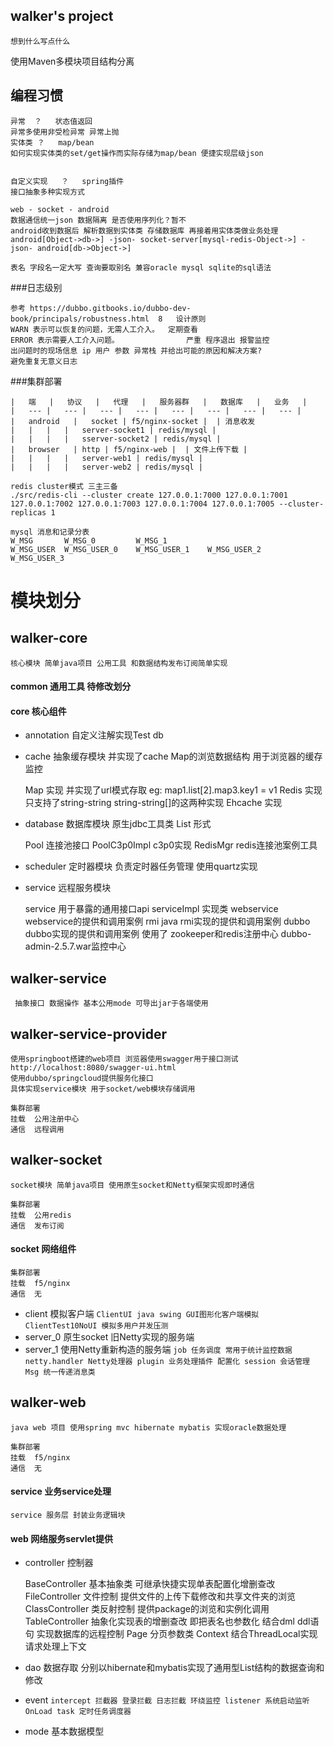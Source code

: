 ## walker's project
	想到什么写点什么
	
使用Maven多模块项目结构分离

## 编程习惯
```
异常	？	状态值返回
异常多使用非受检异常 异常上抛
实体类	？	map/bean
如何实现实体类的set/get操作而实际存储为map/bean 便捷实现层级json


自定义实现	？	spring插件
接口抽象多种实现方式

web - socket - android
数据通信统一json 数据隔离 是否使用序列化？暂不
android收到数据后 解析数据到实体类 存储数据库 再接着用实体类做业务处理
android[Object->db->] -json- socket-server[mysql-redis-Object->] -json- android[db->Object->] 

表名 字段名一定大写 查询要取别名 兼容oracle mysql sqlite的sql语法

```

###日志级别

	参考 https://dubbo.gitbooks.io/dubbo-dev-book/principals/robustness.html	8	设计原则
	WARN 表示可以恢复的问题，无需人工介入。	定期查看
	ERROR 表示需要人工介入问题。				严重 程序退出	报警监控
	出问题时的现场信息 ip 用户 参数 异常栈 并给出可能的原因和解决方案? 
	避免重复无意义日志

###集群部署

    |   端   |   协议   |   代理   |   服务器群   |   数据库   |   业务   |   
    |   --- |   --- |   --- |   --- |   --- |   --- |   --- |   --- |   
    |   android   |   socket | f5/nginx-socket |  | 消息收发
    |   |   |   |   server-socket1 | redis/mysql | 
    |   |   |   |   sserver-socket2 | redis/mysql | 
    |   browser   | http | f5/nginx-web |  | 文件上传下载 |   
    |   |   |   |   server-web1 | redis/mysql | 
    |   |   |   |   server-web2 | redis/mysql | 
							
	redis cluster模式 三主三备
	./src/redis-cli --cluster create 127.0.0.1:7000 127.0.0.1:7001 127.0.0.1:7002 127.0.0.1:7003 127.0.0.1:7004 127.0.0.1:7005 --cluster-replicas 1
	
	mysql 消息和记录分表
	W_MSG       W_MSG_0		    W_MSG_1
	W_MSG_USER  W_MSG_USER_0	W_MSG_USER_1	W_MSG_USER_2	W_MSG_USER_3



# 模块划分
## walker-core
	核心模块 简单java项目 公用工具 和数据结构发布订阅简单实现
#### common 通用工具 待修改划分
#### core 核心组件
* annotation 自定义注解实现Test db

* cache 抽象缓存模块 并实现了cache Map的浏览数据结构 用于浏览器的缓存监控

	Map 实现 并实现了url模式存取 eg: map1.list[2].map3.key1 = v1
	Redis 实现 只支持了string-string string-string[]的这两种实现
	Ehcache 实现
	
* database 数据库模块 原生jdbc工具类 List<Map> 形式

    Pool 连接池接口
    PoolC3p0Impl c3p0实现
    RedisMgr redis连接池案例工具

* scheduler 定时器模块 负责定时器任务管理 使用quartz实现

* service 远程服务模块 

	service 用于暴露的通用接口api
	serviceImpl 实现类
	webservice webservice的提供和调用案例
	rmi java rmi实现的提供和调用案例
	dubbo dubbo实现的提供和调用案例 使用了 zookeeper和redis注册中心 dubbo-admin-2.5.7.war监控中心

## walker-service

     抽象接口 数据操作 基本公用mode 可导出jar于各端使用

## walker-service-provider

    使用springboot搭建的web项目 浏览器使用swagger用于接口测试
    http://localhost:8080/swagger-ui.html
    使用dubbo/springcloud提供服务化接口
    具体实现service模块 用于socket/web模块存储调用

    集群部署
    挂载  公用注册中心
    通信  远程调用

## walker-socket

	socket模块 简单java项目 使用原生socket和Netty框架实现即时通信

	集群部署
	挂载  公用redis
	通信  发布订阅

#### socket 网络组件

	集群部署
	挂载  f5/nginx
	通信  无

* client 模拟客户端 
``
    ClientUI java swing GUI图形化客户端模拟
    ClientTest10NoUI 模拟多用户并发压测
``
* server_0 原生socket 旧Netty实现的服务端
* server_1 使用Netty重新构造的服务端
``
	job 任务调度 常用于统计监控数据
	netty.handler Netty处理器
	plugin 业务处理插件 配置化
	session 会话管理
	Msg 统一传递消息类
``

## walker-web

	java web 项目 使用spring mvc hibernate mybatis 实现oracle数据处理

	集群部署
	挂载  f5/nginx
	通信  无
	
#### service 业务service处理

	service 服务层 封装业务逻辑块 
	

#### web 网络服务servlet提供

* controller 控制器 

    BaseController 基本抽象类 可继承快捷实现单表配置化增删查改
    FileController 文件控制 提供文件的上传下载修改和共享文件夹的浏览
    ClassController 类反射控制 提供package的浏览和实例化调用
    TableController 抽象化实现表的增删查改 即把表名也参数化 结合dml ddl语句 实现数据库的远程控制
    Page 分页参数类
    Context 结合ThreadLocal实现请求处理上下文
  
* dao 数据存取 分别以hibernate和mybatis实现了通用型List<Map>结构的数据查询和修改

* event 
``
    intercept 拦截器 登录拦截 日志拦截 环绕监控
    listener 系统启动监听OnLoad
    task 定时任务调度器
``
* mode 基本数据模型







